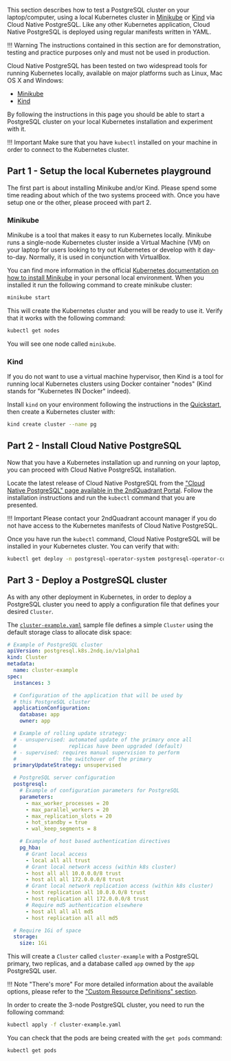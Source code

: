 This section describes how to test a PostgreSQL cluster on your laptop/computer,
using a local Kubernetes cluster in
[Minikube](https://kubernetes.io/docs/setup/learning-environment/minikube/) or
[Kind](https://kind.sigs.k8s.io/) via Cloud Native PostgreSQL.
Like any other Kubernetes application, Cloud Native PostgreSQL is deployed using
regular manifests written in YAML.

!!! Warning
    The instructions contained in this section are for demonstration,
    testing and practice purposes only and must not be used in production.

Cloud Native PostgreSQL has been tested on two widespread tools for running
Kubernetes locally, available on major platforms such as Linux, Mac OS X
and Windows:

- [Minikube](https://kubernetes.io/docs/setup/learning-environment/minikube/)
- [Kind](https://kind.sigs.k8s.io/)

By following the instructions in this page you should be able to start a PostgreSQL
cluster on your local Kubernetes installation and experiment with it.

!!! Important
    Make sure that you have `kubectl` installed on your machine in order
    to connect to the Kubernetes cluster.

## Part 1 - Setup the local Kubernetes playground

The first part is about installing Minikube and/or Kind. Please spend some time
reading about which of the two systems proceed with. Once you have setup one or the
other, please proceed with part 2.

### Minikube

Minikube is a tool that makes it easy to run Kubernetes locally. Minikube runs a
single-node Kubernetes cluster inside a Virtual Machine (VM) on your laptop for
users looking to try out Kubernetes or develop with it day-to-day. Normally, it
is used in conjunction with VirtualBox.

You can find more information in the official [Kubernetes documentation on how to
install Minikube](https://kubernetes.io/docs/tasks/tools/install-minikube) in your personal local environment.
When you installed it run the following command to create  minikube cluster:

```sh
minikube start
```

This will create the Kubernetes cluster and you will be ready to use it.
Verify that it works with the following command:

```sh
kubectl get nodes
```

You will see one node called `minikube`.

### Kind

If you do not want to use a virtual machine hypervisor, then Kind is a tool for running
local Kubernetes clusters using Docker container "nodes" (Kind stands for "Kubernetes IN Docker" indeed).

Install `kind` on your environment following the instructions in the [Quickstart](https://kind.sigs.k8s.io/docs/user/quick-start),
then create a Kubernetes cluster with:

```sh
kind create cluster --name pg
```

## Part 2 - Install Cloud Native PostgreSQL

Now that you have a Kubernetes installation up and running on your laptop,
you can proceed with Cloud Native PostgreSQL installation.

Locate the latest release of Cloud Native PostgreSQL from the
["Cloud Native PostgreSQL" page available in the 2ndQuadrant Portal](https://access.2ndquadrant.com/customer_portal/sw/cloud-native-postgresql/).
Follow the installation instructions and run the `kubectl` command that you are presented.

!!! Important
    Please contact your 2ndQuadrant account manager if you do not have access to the Kubernetes manifests of Cloud Native PostgreSQL.

Once you have run the `kubectl` command, Cloud Native PostgreSQL will be installed in your Kubernetes cluster.
You can verify that with:

```sh
kubectl get deploy -n postgresql-operator-system postgresql-operator-controller-manager
```

## Part 3 - Deploy a PostgreSQL cluster

As with any other deployment in Kubernetes, in order to deploy a PostgreSQL cluster
you need to apply a configuration file that defines your desired `Cluster`.

The [`cluster-example.yaml`](samples/cluster-example.yaml) sample file
defines a simple `Cluster` using the default storage class to allocate
disk space:

```yaml
# Example of PostgreSQL cluster
apiVersion: postgresql.k8s.2ndq.io/v1alpha1
kind: Cluster
metadata:
  name: cluster-example
spec:
  instances: 3

  # Configuration of the application that will be used by
  # this PostgreSQL cluster
  applicationConfiguration:
    database: app
    owner: app

  # Example of rolling update strategy:
  # - unsupervised: automated update of the primary once all
  #                 replicas have been upgraded (default)
  # - supervised: requires manual supervision to perform
  #               the switchover of the primary
  primaryUpdateStrategy: unsupervised

  # PostgreSQL server configuration
  postgresql:
    # Example of configuration parameters for PostgreSQL
    parameters:
      - max_worker_processes = 20
      - max_parallel_workers = 20
      - max_replication_slots = 20
      - hot_standby = true
      - wal_keep_segments = 8

    # Example of host based authentication directives
    pg_hba:
      # Grant local access
      - local all all trust
      # Grant local network access (within k8s cluster)
      - host all all 10.0.0.0/8 trust
      - host all all 172.0.0.0/8 trust
      # Grant local network replication access (within k8s cluster)
      - host replication all 10.0.0.0/8 trust
      - host replication all 172.0.0.0/8 trust
      # Require md5 authentication elsewhere
      - host all all all md5
      - host replication all all md5

  # Require 1Gi of space
  storage:
    size: 1Gi
```

This will create a `Cluster` called `cluster-example` with a PostgreSQL
primary, two replicas, and a database called `app` owned by the `app` PostgreSQL user.

!!! Note "There's more"
    For more detailed information about the available options, please refer
    to the ["Custom Resource Definitions" section](crd.md).

In order to create the 3-node PostgreSQL cluster, you need to run the following command:

```sh
kubectl apply -f cluster-example.yaml
```

You can check that the pods are being created with the `get pods` command:

```sh
kubectl get pods
```
